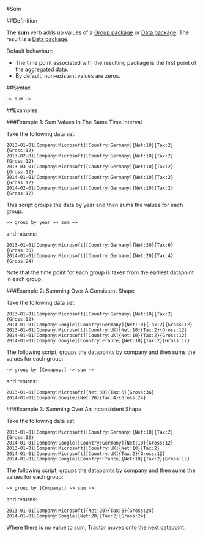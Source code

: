 #Sum 

##Definition

The **sum** verb adds up values of a [Group package](../../package.html) or [Data package](../../package.html). The result is a  [Data package](../../package).

Default behaviour: 
- The time point associated with the resulting package is the first point of the aggregated data.
- By default, non-existent values are zeros.


##Syntax
<script type="text/javascript">
Diagram(
OneOrMore(NonTerminal('GROUP PACKAGE')),

Terminal('~>'),

    Terminal('sum'),


Terminal('~>'),
OneOrMore(NonTerminal('DATA PACKAGE'))
).addTo();
</script>

```language-tractor
~> sum ~>
```

##Examples

###Example 1: Sum Values In The Same Time Interval

Take the following data set:
```language-katsu
2013-01-01[Company:Microsoft][Country:Germany]{Net:10}{Tax:2}{Gross:12}
2013-02-01[Company:Microsoft][Country:Germany]{Net:10}{Tax:2}{Gross:12}
2013-03-01[Company:Microsoft][Country:Germany]{Net:10}{Tax:2}{Gross:12}
2014-01-01[Company:Microsoft][Country:Germany]{Net:10}{Tax:2}{Gross:12}
2014-02-01[Company:Microsoft][Country:Germany]{Net:10}{Tax:2}{Gross:12}
```
This script groups the data by year and then sums the values for each group:
```language-tractor
~> group by year ~> sum ~>
```
and returns:
```language-katsu
2013-01-01[Company:Microsoft][Country:Germany]{Net:30}{Tax:6}{Gross:36}
2014-01-01[Company:Microsoft][Country:Germany]{Net:20}{Tax:4}{Gross:24}
```
Note that the time point for each group is taken from the earliest datapoint in each group.

###Example 2: Summing Over A Consistent Shape

Take the following data set:

```language-katsu
2013-01-01[Company:Microsoft][Country:Germany]{Net:10}{Tax:2}{Gross:12}
2014-01-01[Company:Google][Country:Germany]{Net:10}{Tax:2}{Gross:12}
2013-01-01[Company:Microsoft][Country:UK]{Net:10}{Tax:2}{Gross:12}
2014-01-01[Company:Microsoft][Country:UK]{Net:10}{Tax:2}{Gross:12}
2014-01-01[Company:Google][Country:France]{Net:10}{Tax:2}{Gross:12}
```

The following script, groups the datapoints by company and then sums the values for each group:
```language-tractor
~> group by [Comapny:] ~> sum ~>
```
and returns:
```language-katsu
2013-01-01[Company:Microsoft]{Net:30}{Tax:6}{Gross:36}
2014-01-01[Company:Google]{Net:20}{Tax:4}{Gross:24}
```

###Example 3: Summing Over An Inconsistent Shape

Take the following data set:

```language-katsu
2013-01-01[Company:Microsoft][Country:Germany]{Net:10}{Tax:2}{Gross:12}
2014-01-01[Company:Google][Country:Germany]{Net:10}{Gross:12}
2013-01-01[Company:Microsoft][Country:UK]{Net:10}{Tax:2}
2014-01-01[Company:Microsoft][Country:UK]{Tax:2}{Gross:12}
2014-01-01[Company:Google][Country:France]{Net:10}{Tax:2}{Gross:12}
```

The following script, groups the datapoints by company and then sums the values for each group:
```language-tractor
~> group by [Company:] ~> sum ~>
```
and returns:
```language-katsu
2013-01-01[Company:Microsoft]{Net:20}{Tax:6}{Gross:24}
2014-01-01[Company:Google]{Net:20}{Tax:2}{Gross:24}
```

Where there is no value to sum, Tractor moves onto the next datapoint.
